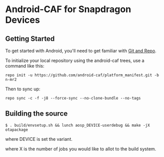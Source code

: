 Android-CAF for Snapdragon Devices
===========

Getting Started
---------------

To get started with Android, you'll need to get
familiar with [Git and Repo](http://source.android.com/source/using-repo.html).

To initialize your local repository using the android-caf trees, use a command like this:

    repo init -u https://github.com/android-caf/platform_manifest.git -b n-mr2

Then to sync up:

    repo sync -c -f -j8 --force-sync --no-clone-bundle --no-tags

Building the source
---------------

    $ . build/envsetup.sh && lunch aosp_DEVICE-userdebug && make -jX otapackage

where DEVICE is set the variant.

where X is the number of jobs you would like to allot to the build system.
